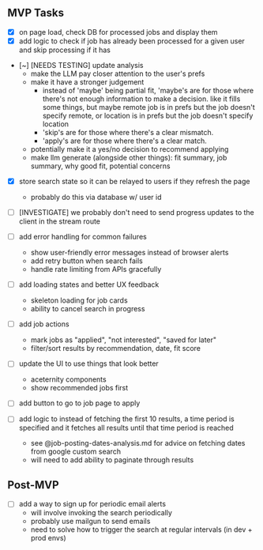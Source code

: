 ## MVP Tasks
- [x] on page load, check DB for processed jobs and display them
- [x] add logic to check if job has already been processed for a given user and skip processing if it has
- [~] [NEEDS TESTING] update analysis
    + make the LLM pay closer attention to the user's  prefs 
    + make it have a stronger judgement
        + instead of 'maybe' being partial fit, 'maybe's are for those where there's not enough information to make a decision. like it fills some things, but maybe remote job is in prefs but the job doesn't specify remote, or location is in prefs but the job doesn't specify location
        + 'skip's are for those where there's a clear mismatch. 
        + 'apply's are for those where there's a clear match.
    + potentially make it a yes/no decision to recommend applying
    + make llm generate (alongside other things): fit summary, job summary, why good fit, potential concerns

- [x] store search state so it can be relayed to users if they refresh the page
    + probably do this via database w/ user id

- [ ] [INVESTIGATE] we probably don't need to send progress updates to the client in the stream route

- [ ] add error handling for common failures
    + show user-friendly error messages instead of browser alerts
    + add retry button when search fails
    + handle rate limiting from APIs gracefully

- [ ] add loading states and better UX feedback
    + skeleton loading for job cards
    + ability to cancel search in progress


- [ ] add job actions
    + mark jobs as "applied", "not interested", "saved for later"
    + filter/sort results by recommendation, date, fit score

- [ ] update the UI to use things that look better
    + aceternity components
    + show recommended jobs first

- [ ] add button to go to job page to apply

- [ ] add logic to instead of fetching the first 10 results, a time period is specified and it fetches all results until that time period is reached
    + see @job-posting-dates-analysis.md for advice on fetching dates from google custom search
    + will need to add ability to paginate through results

## Post-MVP
- [ ] add a way to sign up for periodic email alerts
    + will involve invoking the search periodically
    + probably use mailgun to send emails
    + need to solve how to trigger the search at regular intervals (in dev + prod envs)
